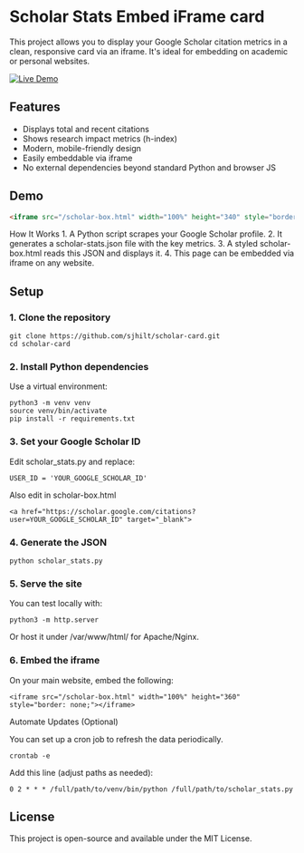 
# Scholar Stats Embed iFrame card

This project allows you to display your Google Scholar citation metrics in a clean, responsive card via an iframe. It's ideal for embedding on academic or personal websites.

[![Live Demo](https://img.shields.io/badge/demo-online-blue)](https://stephenhilt.com/demo.html)

## Features

- Displays total and recent citations
- Shows research impact metrics (h-index)
- Modern, mobile-friendly design
- Easily embeddable via iframe
- No external dependencies beyond standard Python and browser JS

## Demo

```html
<iframe src="/scholar-box.html" width="100%" height="340" style="border: none;"></iframe>
```
How It Works
	1.	A Python script scrapes your Google Scholar profile.
	2.	It generates a scholar-stats.json file with the key metrics.
	3.	A styled scholar-box.html reads this JSON and displays it.
	4.	This page can be embedded via iframe on any website.

## Setup

### 1. Clone the repository
```
git clone https://github.com/sjhilt/scholar-card.git
cd scholar-card
```
### 2. Install Python dependencies

Use a virtual environment:
```
python3 -m venv venv
source venv/bin/activate
pip install -r requirements.txt
```
### 3. Set your Google Scholar ID

Edit scholar_stats.py and replace:
```
USER_ID = 'YOUR_GOOGLE_SCHOLAR_ID'
```
Also edit in scholar-box.html 

```
<a href="https://scholar.google.com/citations?user=YOUR_GOOGLE_SCHOLAR_ID" target="_blank">
```
### 4. Generate the JSON
```
python scholar_stats.py
```
### 5. Serve the site

You can test locally with:
```
python3 -m http.server
```
Or host it under /var/www/html/ for Apache/Nginx.

### 6. Embed the iframe

On your main website, embed the following:
```
<iframe src="/scholar-box.html" width="100%" height="360" style="border: none;"></iframe>
```
Automate Updates (Optional)

You can set up a cron job to refresh the data periodically.
```
crontab -e
```
Add this line (adjust paths as needed):
```
0 2 * * * /full/path/to/venv/bin/python /full/path/to/scholar_stats.py
```
## License

This project is open-source and available under the MIT License.


